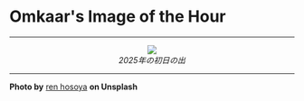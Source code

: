 # Omkaar's Image of the Hour

---

<div align="center">

<a href="https://unsplash.com/photos/a-sunrise-lights-up-the-rocks-over-the-sea-xYI_dcYIQas">
  <img src="https://images.unsplash.com/photo-1750059397834-5b359a05dba0?crop=entropy&cs=tinysrgb&fit=max&fm=jpg&ixid=M3w3NjA2Nzh8MHwxfHJhbmRvbXx8fHx8fHx8fDE3NTE4NTM2MDB8&ixlib=rb-4.1.0&q=80&w=1080" style="max-width:100%; height:auto;">
</a>

<br>
<i>2025年の初日の出</i>

</div>

---

**Photo by** [ren hosoya](https://unsplash.com/@hosoya_08) **on Unsplash**
